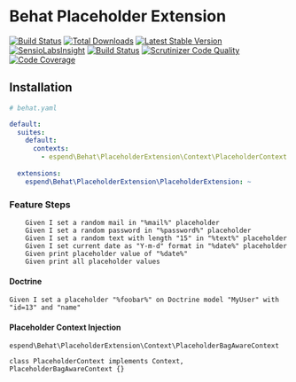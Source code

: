 # Behat Placeholder Extension

[![Build Status](https://travis-ci.org/Haehnchen/behat-placeholder-extension.svg?branch=master)](https://travis-ci.org/Haehnchen/behat-placeholder-extension)
[![Total Downloads](https://poser.pugx.org/espend/behat-placeholder-extension/downloads.png)](https://packagist.org/packages/espend/behat-placeholder-extension)
[![Latest Stable Version](https://poser.pugx.org/espend/behat-placeholder-extension/v/stable.png)](https://packagist.org/packages/espend/behat-placeholder-extension)
[![SensioLabsInsight](https://insight.sensiolabs.com/projects/bb3569b9-9c7c-48ce-97ea-91a4adf87c9c/mini.png)](https://insight.sensiolabs.com/projects/bb3569b9-9c7c-48ce-97ea-91a4adf87c9c)
[![Build Status](https://scrutinizer-ci.com/g/Haehnchen/behat-placeholder-extension/badges/build.png?b=master)](https://scrutinizer-ci.com/g/Haehnchen/behat-placeholder-extension/build-status/master)
[![Scrutinizer Code Quality](https://scrutinizer-ci.com/g/Haehnchen/behat-placeholder-extension/badges/quality-score.png?b=master)](https://scrutinizer-ci.com/g/Haehnchen/behat-placeholder-extension/?branch=master)
[![Code Coverage](https://scrutinizer-ci.com/g/Haehnchen/behat-placeholder-extension/badges/coverage.png?b=master)](https://scrutinizer-ci.com/g/Haehnchen/behat-placeholder-extension/?branch=master)

## Installation

```yaml
# behat.yaml

default:
  suites:
    default:
      contexts:
        - espend\Behat\PlaceholderExtension\Context\PlaceholderContext
  
  extensions:
    espend\Behat\PlaceholderExtension\PlaceholderExtension: ~
```

### Feature Steps

```
    Given I set a random mail in "%mail%" placeholder
    Given I set a random password in "%password%" placeholder
    Given I set a random text with length "15" in "%text%" placeholder
    Given I set current date as "Y-m-d" format in "%date%" placeholder
    Given print placeholder value of "%date%"
    Given print all placeholder values
```

#### Doctrine

```
Given I set a placeholder "%foobar%" on Doctrine model "MyUser" with "id=13" and "name"
```

#### Placeholder Context Injection

`espend\Behat\PlaceholderExtension\Context\PlaceholderBagAwareContext`

```
class PlaceholderContext implements Context, PlaceholderBagAwareContext {}
```